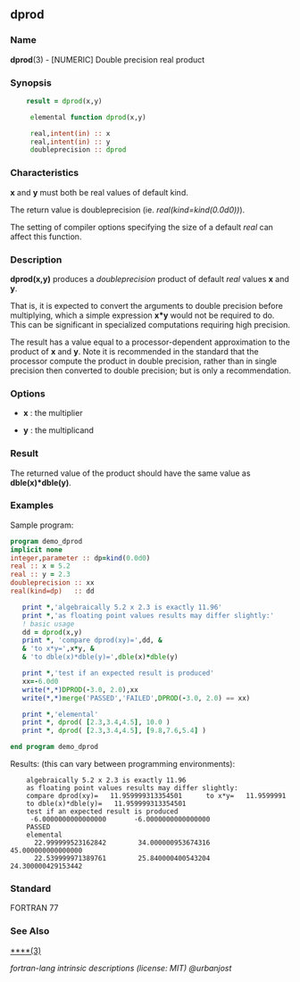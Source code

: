 ## dprod

### **Name**

**dprod**(3) - \[NUMERIC\] Double precision real product

### **Synopsis**
```fortran
    result = dprod(x,y)
```
```fortran
     elemental function dprod(x,y)

     real,intent(in) :: x
     real,intent(in) :: y
     doubleprecision :: dprod
```
### **Characteristics**

**x** and **y** must both be real values of default kind.

The return value is doubleprecision (ie. _real(kind=kind(0.0d0))_).

The setting of compiler options specifying the size of a default _real_
can affect this function.

### **Description**

**dprod(x,y)** produces a _doubleprecision_ product of default _real_
values **x** and **y**.

That is, it is expected to convert the arguments to double precision
before multiplying, which a simple expression **x\*y** would not be
required to do. This can be significant in specialized computations
requiring high precision.

The result has a value equal to a processor-dependent approximation to
the product of **x** and **y**. Note it is recommended in the standard
that the processor compute the product in double precision, rather than
in single precision then converted to double precision; but is only
a recommendation.

### **Options**

- **x**
  : the multiplier

- **y**
  : the multiplicand

### **Result**

The returned value of the product should have the same value as
**dble(x)\*dble(y)**.

### **Examples**

Sample program:

```fortran
program demo_dprod
implicit none
integer,parameter :: dp=kind(0.0d0)
real :: x = 5.2
real :: y = 2.3
doubleprecision :: xx
real(kind=dp)   :: dd

   print *,'algebraically 5.2 x 2.3 is exactly 11.96'
   print *,'as floating point values results may differ slightly:'
   ! basic usage
   dd = dprod(x,y)
   print *, 'compare dprod(xy)=',dd, &
   & 'to x*y=',x*y, &
   & 'to dble(x)*dble(y)=',dble(x)*dble(y)

   print *,'test if an expected result is produced'
   xx=-6.0d0
   write(*,*)DPROD(-3.0, 2.0),xx
   write(*,*)merge('PASSED','FAILED',DPROD(-3.0, 2.0) == xx)

   print *,'elemental'
   print *, dprod( [2.3,3.4,4.5], 10.0 )
   print *, dprod( [2.3,3.4,4.5], [9.8,7.6,5.4] )

end program demo_dprod
```
Results:
(this can vary between programming environments):
```text
    algebraically 5.2 x 2.3 is exactly 11.96
    as floating point values results may differ slightly:
    compare dprod(xy)=   11.959999313354501      to x*y=   11.9599991
    to dble(x)*dble(y)=   11.959999313354501
    test if an expected result is produced
     -6.0000000000000000       -6.0000000000000000
    PASSED
    elemental
      22.999999523162842        34.000000953674316        45.000000000000000
      22.539999971389761        25.840000400543204        24.300000429153442
```
### **Standard**

FORTRAN 77

### **See Also**

[****(3)](#)

 _fortran-lang intrinsic descriptions (license: MIT) \@urbanjost_

